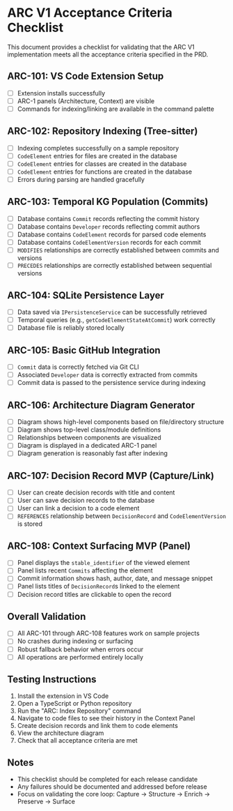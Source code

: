 # ARC V1 Acceptance Criteria Checklist

This document provides a checklist for validating that the ARC V1 implementation meets all the acceptance criteria specified in the PRD.

## ARC-101: VS Code Extension Setup

- [ ] Extension installs successfully
- [ ] ARC-1 panels (Architecture, Context) are visible
- [ ] Commands for indexing/linking are available in the command palette

## ARC-102: Repository Indexing (Tree-sitter)

- [ ] Indexing completes successfully on a sample repository
- [ ] `CodeElement` entries for files are created in the database
- [ ] `CodeElement` entries for classes are created in the database
- [ ] `CodeElement` entries for functions are created in the database
- [ ] Errors during parsing are handled gracefully

## ARC-103: Temporal KG Population (Commits)

- [ ] Database contains `Commit` records reflecting the commit history
- [ ] Database contains `Developer` records reflecting commit authors
- [ ] Database contains `CodeElement` records for parsed code elements
- [ ] Database contains `CodeElementVersion` records for each commit
- [ ] `MODIFIES` relationships are correctly established between commits and versions
- [ ] `PRECEDES` relationships are correctly established between sequential versions

## ARC-104: SQLite Persistence Layer

- [ ] Data saved via `IPersistenceService` can be successfully retrieved
- [ ] Temporal queries (e.g., `getCodeElementStateAtCommit`) work correctly
- [ ] Database file is reliably stored locally

## ARC-105: Basic GitHub Integration

- [ ] `Commit` data is correctly fetched via Git CLI
- [ ] Associated `Developer` data is correctly extracted from commits
- [ ] Commit data is passed to the persistence service during indexing

## ARC-106: Architecture Diagram Generator

- [ ] Diagram shows high-level components based on file/directory structure
- [ ] Diagram shows top-level class/module definitions
- [ ] Relationships between components are visualized
- [ ] Diagram is displayed in a dedicated ARC-1 panel
- [ ] Diagram generation is reasonably fast after indexing

## ARC-107: Decision Record MVP (Capture/Link)

- [ ] User can create decision records with title and content
- [ ] User can save decision records to the database
- [ ] User can link a decision to a code element
- [ ] `REFERENCES` relationship between `DecisionRecord` and `CodeElementVersion` is stored

## ARC-108: Context Surfacing MVP (Panel)

- [ ] Panel displays the `stable_identifier` of the viewed element
- [ ] Panel lists recent `Commits` affecting the element
- [ ] Commit information shows hash, author, date, and message snippet
- [ ] Panel lists titles of `DecisionRecord`s linked to the element
- [ ] Decision record titles are clickable to open the record

## Overall Validation

- [ ] All ARC-101 through ARC-108 features work on sample projects
- [ ] No crashes during indexing or surfacing
- [ ] Robust fallback behavior when errors occur
- [ ] All operations are performed entirely locally

## Testing Instructions

1. Install the extension in VS Code
2. Open a TypeScript or Python repository
3. Run the "ARC: Index Repository" command
4. Navigate to code files to see their history in the Context Panel
5. Create decision records and link them to code elements
6. View the architecture diagram
7. Check that all acceptance criteria are met

## Notes

- This checklist should be completed for each release candidate
- Any failures should be documented and addressed before release
- Focus on validating the core loop: Capture → Structure → Enrich → Preserve → Surface

